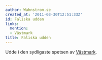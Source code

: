 ```yaml
---
author: Wahnstrom.se
created_at: '2011-03-30T12:51:33Z'
id: Faliska udden
links:
  mention:
  - Västmark
title: Faliska udden
---
```


Udde i den sydligaste spetsen av [Västmark].

  [Västmark]: Västmark